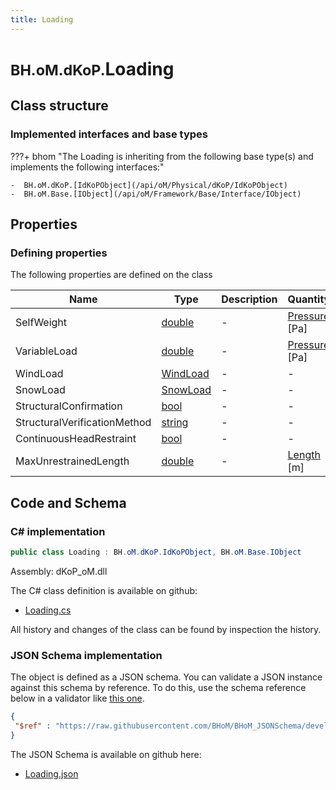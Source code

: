 ```yaml
---
title: Loading
---
```


# <small>BH.oM.dKoP.</small>**Loading**



## Class structure

### Implemented interfaces and base types

???+ bhom "The Loading is inheriting from the following base type(s) and implements the following interfaces:"

    -  BH.oM.dKoP.[IdKoPObject](/api/oM/Physical/dKoP/IdKoPObject)
    -  BH.oM.Base.[IObject](/api/oM/Framework/Base/Interface/IObject)


## Properties



### Defining properties

The following properties are defined on the class

| Name             | Type             | Description      | Quantity         |
|------------------|------------------|------------------|------------------|
| SelfWeight | [double](https://learn.microsoft.com/en-us/dotnet/api/System.Double?view=netstandard-2.0) | - | [Pressure](/api/oM/Dimensional/Quantities/Attributes/Pressure) [Pa] |
| VariableLoad | [double](https://learn.microsoft.com/en-us/dotnet/api/System.Double?view=netstandard-2.0) | - | [Pressure](/api/oM/Dimensional/Quantities/Attributes/Pressure) [Pa] |
| WindLoad | [WindLoad](/api/oM/Physical/dKoP/Performance/Loading/WindLoad) | - | - |
| SnowLoad | [SnowLoad](/api/oM/Physical/dKoP/Performance/Loading/SnowLoad) | - | - |
| StructuralConfirmation | [bool](https://learn.microsoft.com/en-us/dotnet/api/System.Boolean?view=netstandard-2.0) | - | - |
| StructuralVerificationMethod | [string](https://learn.microsoft.com/en-us/dotnet/api/System.String?view=netstandard-2.0) | - | - |
| ContinuousHeadRestraint | [bool](https://learn.microsoft.com/en-us/dotnet/api/System.Boolean?view=netstandard-2.0) | - | - |
| MaxUnrestrainedLength | [double](https://learn.microsoft.com/en-us/dotnet/api/System.Double?view=netstandard-2.0) | - | [Length](/api/oM/Dimensional/Quantities/Attributes/Length) [m] |


## Code and Schema

### C# implementation

``` C# title="C#"
public class Loading : BH.oM.dKoP.IdKoPObject, BH.oM.Base.IObject
```

Assembly: dKoP_oM.dll

The C# class definition is available on github:

- [Loading.cs](https://github.com/BHoM/dKoP_Toolkit/blob/develop/dKoP_oM/Performance\Loading\Loading.cs)

All history and changes of the class can be found by inspection the history.
### JSON Schema implementation

The object is defined as a JSON schema. You can validate a JSON instance against this schema by reference. To do this, use the schema reference below in a validator like [this one](https://www.jsonschemavalidator.net/).

``` json title="JSON Schema"
{
 "$ref" : "https://raw.githubusercontent.com/BHoM/BHoM_JSONSchema/develop/dKoP_oM/Loading.json"
}
```

The JSON Schema is available on github here:

- [Loading.json](https://github.com/BHoM/BHoM_JSONSchema/blob/develop/dKoP_oM/Loading.json)
